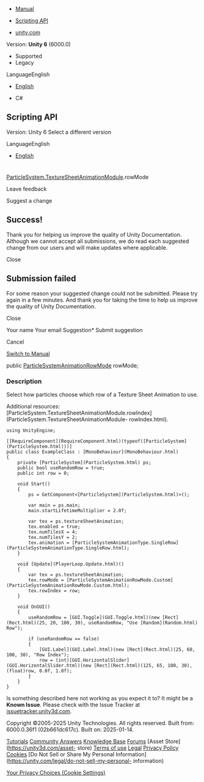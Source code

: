 [ ]()

  * [Manual](../Manual/index.html)
  * [Scripting API](../ScriptReference/index.html)

  * [unity.com](https://unity.com/)

Version: **Unity 6** (6000.0)

  * Supported
  * Legacy

LanguageEnglish

  * [English]()

  * C#

[ ](https://docs.unity3d.com)

## Scripting API

Version: Unity 6 Select a different version

LanguageEnglish

  * [English]()

#
[ParticleSystem.TextureSheetAnimationModule](ParticleSystem.TextureSheetAnimationModule.html).rowMode

Leave feedback

Suggest a change

## Success!

Thank you for helping us improve the quality of Unity Documentation. Although
we cannot accept all submissions, we do read each suggested change from our
users and will make updates where applicable.

Close

## Submission failed

For some reason your suggested change could not be submitted. Please <a>try
again</a> in a few minutes. And thank you for taking the time to help us
improve the quality of Unity Documentation.

Close

Your name Your email Suggestion* Submit suggestion

Cancel

[Switch to Manual](../Manual/class-ParticleSystem.html "Go to ParticleSystem
Component in the Manual")

public [ParticleSystemAnimationRowMode](ParticleSystemAnimationRowMode.html)
rowMode;

### Description

Select how particles choose which row of a Texture Sheet Animation to use.

Additional resources:
[ParticleSystem.TextureSheetAnimationModule.rowIndex](ParticleSystem.TextureSheetAnimationModule-
rowIndex.html).

    
    
    using UnityEngine;  
      
    [[RequireComponent](RequireComponent.html)(typeof([ParticleSystem](ParticleSystem.html)))]
    public class ExampleClass : [MonoBehaviour](MonoBehaviour.html)
    {
        private [ParticleSystem](ParticleSystem.html) ps;
        public bool useRandomRow = true;
        public int row = 0;  
      
        void Start()
        {
            ps = GetComponent<[ParticleSystem](ParticleSystem.html)>();  
      
            var main = ps.main;
            main.startLifetimeMultiplier = 2.0f;  
      
            var tex = ps.textureSheetAnimation;
            tex.enabled = true;
            tex.numTilesX = 4;
            tex.numTilesY = 2;
            tex.animation = [ParticleSystemAnimationType.SingleRow](ParticleSystemAnimationType.SingleRow.html);
        }  
      
        void [Update](PlayerLoop.Update.html)()
        {
            var tex = ps.textureSheetAnimation;
            tex.rowMode = [ParticleSystemAnimationRowMode.Custom](ParticleSystemAnimationRowMode.Custom.html);
            tex.rowIndex = row;
        }  
      
        void OnGUI()
        {
            useRandomRow = [GUI.Toggle](GUI.Toggle.html)(new [Rect](Rect.html)(25, 20, 100, 30), useRandomRow, "Use [Random](Random.html) Row");  
      
            if (useRandomRow == false)
            {
                [GUI.Label](GUI.Label.html)(new [Rect](Rect.html)(25, 60, 100, 30), "Row Index");
                row = (int)[GUI.HorizontalSlider](GUI.HorizontalSlider.html)(new [Rect](Rect.html)(125, 65, 100, 30), (float)row, 0.0f, 1.0f);
            }
        }
    }
    

Is something described here not working as you expect it to? It might be a
**Known Issue**. Please check with the Issue Tracker at
[issuetracker.unity3d.com](https://issuetracker.unity3d.com).

Copyright ©2005-2025 Unity Technologies. All rights reserved. Built from:
6000.0.36f1 (02b661dc617c). Built on: 2025-01-14.

[Tutorials](https://unity3d.com/learn) [Community
Answers](https://answers.unity3d.com) [Knowledge
Base](https://support.unity3d.com/hc/en-us)
[Forums](https://forum.unity3d.com) [Asset Store](https://unity3d.com/asset-
store) [Terms of use](https://docs.unity3d.com/Manual/TermsOfUse.html)
[Legal](https://unity.com/legal) [Privacy
Policy](https://unity.com/legal/privacy-policy)
[Cookies](https://unity.com/legal/cookie-policy) [Do Not Sell or Share My
Personal Information](https://unity.com/legal/do-not-sell-my-personal-
information)

[Your Privacy Choices (Cookie Settings)](javascript:void\(0\);)


